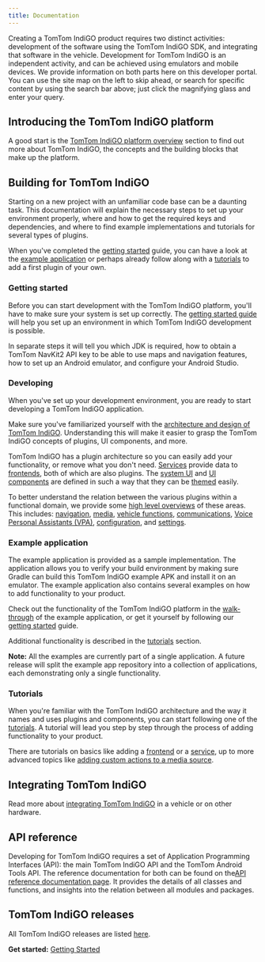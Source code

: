 ```yaml
---
title: Documentation
---
```


Creating a TomTom IndiGO product requires two distinct activities: development of the software using 
the TomTom IndiGO SDK, and integrating that software in the vehicle. Development for TomTom IndiGO 
is an independent activity, and can be achieved using emulators and mobile devices. We provide 
information on both parts here on this developer portal. You can use the site map on the left to 
skip ahead, or search for specific content by using the search bar above; just click the magnifying 
glass and enter your query.

## Introducing the TomTom IndiGO platform

A good start is the
[TomTom IndiGO platform overview](/indigo/documentation/platform-overview/what-is-indigo) section 
to find out more about TomTom IndiGO, the concepts and the building blocks that make up the 
platform.

## Building for TomTom IndiGO

Starting on a new project with an unfamiliar code base can be a daunting task. This documentation
will explain the necessary steps to set up your environment properly, where and how to get the
required keys and dependencies, and where to find example implementations and tutorials for
several types of plugins.

When you've completed the [getting started](#getting-started) guide, you can have a look at the
[example application](#example-application) or perhaps already follow along with a
[tutorials](#tutorials) to add a first plugin of your own.

### Getting started

Before you can start development with the TomTom IndiGO platform, you'll have to make sure your 
system is set up correctly. The 
[getting started guide](/indigo/documentation/getting-started/introduction) will help you set up an
environment in which TomTom IndiGO development is possible.

In separate steps it will tell you which JDK is required, how to obtain a TomTom NavKit2 API key to
be able to use maps and navigation features, how to set up an Android emulator, and configure your
Android Studio.

### Developing

When you've set up your development environment, you are ready to start developing a TomTom IndiGO
application.

Make sure you've familiarized yourself with the 
[architecture and design of TomTom IndiGO](/indigo/documentation/development/introduction). 
Understanding this will make it easier to grasp the TomTom IndiGO concepts of plugins, 
UI components, and more.

TomTom IndiGO has a plugin architecture so you can easily add your functionality, or remove what 
you don't need. 
[Services](/indigo/documentation/development/ivi-services) provide data to 
[frontends](/indigo/documentation/development/frontend-plugins), both of which are also plugins. 
The [system UI](/indigo/documentation/development/system-ui) and 
[UI components](/indigo/documentation/development/ui-components) are defined in such a way that 
they can be [themed](/indigo/documentation/development/theming-and-customization) easily.

To better understand the relation between the various plugins within a functional domain, we 
provide some [high level overviews](/indigo/documentation/development/platform-domains/overview) 
of these areas. This includes: 
[navigation](/indigo/documentation/development/platform-domains/navigation), 
[media](/indigo/documentation/development/platform-domains/media), 
[vehicle functions](/indigo/documentation/development/platform-domains/vehicle-functions), 
[communications](/indigo/documentation/development/platform-domains/communications), 
[Voice Personal Assistants (VPA)](/indigo/documentation/development/platform-domains/voice-personal-assistant-vpa), 
[configuration](/indigo/documentation/development/platform-domains/configuration-framework), and 
[settings](/indigo/documentation/development/platform-domains/settings-framework).

### Example application

The example application is provided as a sample implementation. The application allows you to 
verify your build environment by making sure Gradle can build this TomTom IndiGO example APK and 
install it on an emulator. The example application also contains several examples on how to add 
functionality to your product.

Check out the functionality of the TomTom IndiGO platform in the 
[walk-through](/indigo/documentation/platform-overview/example-app) of the example application, 
or get it yourself by following our [getting started](/indigo/documentation/getting-started/introduction) guide.

Additional functionality is described in the [tutorials](#tutorials) section.

__Note:__ All the examples are currently part of a single application. A future release will 
split the example app repository into a collection of applications, each demonstrating only a 
single functionality.

### Tutorials

When you're familiar with the TomTom IndiGO architecture and the way it names and uses plugins and
components, you can start following one of the
[tutorials](/indigo/documentation/tutorials-and-examples/overview). 
A tutorial will lead you step by step through the process of adding functionality to your product.

There are tutorials on basics like adding a
[frontend](/indigo/documentation/tutorials-and-examples/basics/create-a-frontend-plugin)
or a
[service](/indigo/documentation/tutorials-and-examples/basics/create-an-ivi-service),
up to more advanced topics like 
[adding custom actions to a media source](/indigo/documentation/tutorials-and-examples/media/customize-a-media-source).

## Integrating TomTom IndiGO

Read more about [integrating TomTom IndiGO](/indigo/documentation/integrating-indigo/introduction) 
in a vehicle or on other hardware.

## API reference

Developing for TomTom IndiGO requires a set of Application Programming Interfaces (API): the main 
TomTom IndiGO API and the TomTom Android Tools API. The reference documentation for both can be 
found on the[API reference documentation page](/indigo/api-reference/introduction). It provides the 
details of all classes and functions, and insights into the relation between all modules and 
packages.

## TomTom IndiGO releases

All TomTom IndiGO releases are listed [here](/indigo/releases/introduction).

__Get started:__ [Getting Started](/indigo/documentation/getting-started/introduction)

